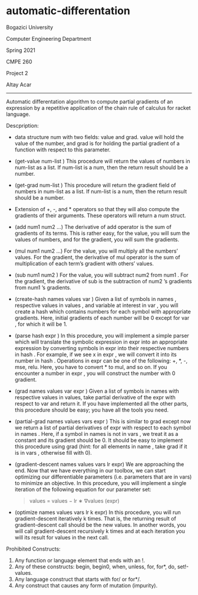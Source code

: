 # automatic-differentation

Bogazici University

Computer Engineering Department

Spring 2021

CMPE 260

Project 2

Altay Acar

***

Automatic differentation algorithm to compute partial gradients of an expression by a repetitive application of the chain rule of calculus for racket language.

Descpription:

- data structure num with two fields: value and grad. value will hold the value of the number, and grad is for holding the partial gradient of a function with respect to this parameter.

- (get-value num-list )
This procedure will return the values of numbers in num-list as a list. If num-list is a num, then
the return result should be a number.

- (get-grad num-list )
This procedure will return the gradient field of numbers in num-list as a list. If num-list is a
num, then the return result should be a number.

- Extension of +, -, and * operators so that they will also compute the gradients of their arguments. These operators will return a num struct.

- (add num1 num2 ...)
The derivative of add operator is the sum of gradients of its terms. This is rather easy, for the
value, you will sum the values of numbers, and for the gradient, you will sum the gradients.

- (mul num1 num2 ...)
For the value, you will multiply all the numbers’ values. For the gradient, the derivative of mul
operator is the sum of multiplication of each term’s gradient with others’ values.

- (sub num1 num2 )
For the value, you will subtract num2 from num1 . For the gradient, the derivative of sub is the
subtraction of num2 ’s gradients from num1 ’s gradients.

- (create-hash names values var )
Given a list of symbols in names , respective values in values , and variable at interest in var , you will create a hash which contains numbers for each symbol with appropriate gradients. Here, initial gradients of each number will be 0 except for var , for which it will be 1.

- (parse hash expr )
In this procedure, you will implement a simple parser which will translate the symbolic expression in expr into an appropriate expression by converting symbols in expr into their respective numbers in hash . For example, if we see x in expr , we will convert it into its number in hash . Operations in expr can be one of the following: +, *, -, mse, relu. Here, you have to convert * to mul, and so on. If you encounter a number in expr , you will construct the number with 0 gradient.

- (grad names values var expr )
Given a list of symbols in names with respective values in values, take partial derivative of the expr with respect to var and return it. If you have implemented all the other parts, this procedure should be easy; you have all the tools you need.

- (partial-grad names values vars expr )
This is similar to grad except now we return a list of partial derivatives of expr with respect to each symbol in names . Here, if a symbol in names is not in vars , we treat it as a constant and its gradient should be 0. It should be easy to implement this procedure using grad (hint: for all elements in name , take grad if it is in vars , otherwise fill with 0).

- (gradient-descent names values vars lr expr)
We are approaching the end. Now that we have everything in our toolbox, we can start optimizing our differentiable parameters (i.e. parameters that are in vars) to minimize an objective. In this procedure, you will implement a single iteration of the following equation for our parameter set:
  > values = values − lr ∗ ∇values (expr)

- (optimize names values vars lr k expr)
In this procedure, you will run gradient-descent iteratively k times. That is, the returning result of gradient-descent call should be the new values. In another words, you will call gradient-descent recursively k times and at each iteration you will its result for values in the next call.

Prohibited Constructs:
1. Any function or language element that ends with an !.
2. Any of these constructs: begin, begin0, when, unless, for, for*, do, set!-values.
3. Any language construct that starts with for/ or for*/.
4. Any construct that causes any form of mutation (impurity).
